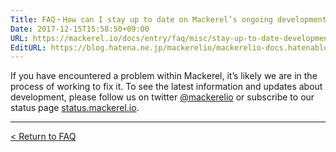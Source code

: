 ```yaml
---
Title: FAQ・How can I stay up to date on Mackerel’s ongoing development?
Date: 2017-12-15T15:58:50+09:00
URL: https://mackerel.io/docs/entry/faq/misc/stay-up-to-date-development
EditURL: https://blog.hatena.ne.jp/mackerelio/mackerelio-docs.hatenablog.mackerel.io/atom/entry/8599973812326839618
---
```


If you have encountered a problem within Mackerel, it’s likely we are in the process of working to fix it. To see the latest information and updates about development, please follow us on twitter [@mackerelio](https://twitter.com/mackerelio/) or subscribe to our status page [status.mackerel.io](http://status.mackerel.io/).

---

[< Return to FAQ](https://mackerel.io/docs/entry/faq)

